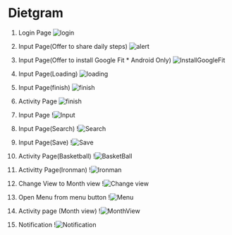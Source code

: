 # Dietgram


1. Login Page
![login](https://github.com/qwertytoki/Dietgram/blob/master/slides/LoginPage.png)


2. Input Page(Offer to share daily steps)
![alert](https://github.com/qwertytoki/Dietgram/blob/master/slides/InputPageAlert.png)


3. Input Page(Offer to install Google Fit * Android Only)
![InstallGoogleFit](https://github.com/qwertytoki/Dietgram/blob/master/slides/InstallGoogleFit.png)


4. Input Page(Loading)
![loading](https://github.com/qwertytoki/Dietgram/blob/master/slides/InputPageLoading.png)


5. Input Page(finish)
![finish](https://github.com/qwertytoki/Dietgram/blob/master/slides/finish.png)


6. Activity Page
![finish](https://github.com/qwertytoki/Dietgram/blob/master/slides/activityPage.png)


7. Input Page
!![Input](https://github.com/qwertytoki/Dietgram/blob/master/slides/activityPage.png)


8. Input Page(Search)
!![Search](https://github.com/qwertytoki/Dietgram/blob/master/slides/InputPageSearch.png)


9. Input Page(Save)
!![Save](https://github.com/qwertytoki/Dietgram/blob/master/slides/InputPageSave.png)


10. Activity Page(Basketball)
!![BasketBall](https://github.com/qwertytoki/Dietgram/blob/master/slides/activityPageBasket.png)


11. Activitty Page(Ironman)
!![Ironman](https://github.com/qwertytoki/Dietgram/blob/master/slides/ActivityPageIronman.png)

12. Change View to Month view
!![Change view](https://github.com/qwertytoki/Dietgram/blob/master/slides/ChangeView.png)

13. Open Menu from menu button
!![Menu](https://github.com/qwertytoki/Dietgram/blob/master/slides/Menu.png)

14. Activity page (Month view)
!![MonthView](https://github.com/qwertytoki/Dietgram/blob/master/slides/MonthView.png)

15. Notification
!![Notification](https://github.com/qwertytoki/Dietgram/blob/master/slides/Notification.png)

